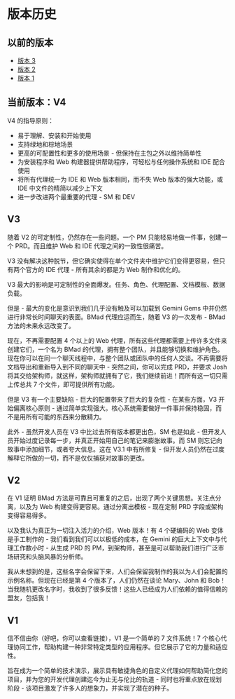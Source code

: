 # 版本历史

## 以前的版本

- [版本 3](https://github.com/bmadcode/BMad-Method/tree/V3)
- [版本 2](https://github.com/bmadcode/BMad-Method/tree/V2)
- [版本 1](https://github.com/bmadcode/BMad-Method/tree/V1)

## 当前版本：V4

V4 的指导原则：

-   易于理解、安装和开始使用
-   支持绿地和棕地场景
-   更高的可配置性和更多的使用场景 - 但保持在主包之外以维持简单性
-   为安装程序和 Web 构建器提供帮助程序，可轻松与任何操作系统和 IDE 配合使用
-   将所有代理统一为 IDE 和 Web 版本相同，而不失 Web 版本的强大功能，或 IDE 中文件的精简以减少上下文
-   进一步改进两个最重要的代理 - SM 和 DEV

## V3

随着 V2 的可定制性，仍然存在一些问题。一个 PM 只能轻易地做一件事，创建一个 PRD。而且维护 Web 和 IDE 代理之间的一致性很痛苦。

V3 没有解决这种脱节，但它确实使得在单个文件夹中维护它们变得更容易，但只有两个官方的 IDE 代理 - 所有其余的都是为 Web 制作和优化的。

V3 最大的影响是可定制性的全面爆发。任务、角色、代理配置、文档模板、数据负载。

但是 - 最大的变化是意识到我们几乎没有触及可以加载到 Gemini Gems 中并仍然进行非常长时间聊天的表面。BMad 代理应运而生，随着 V3 的一次发布 - BMad 方法的未来永远改变了。

现在，不再需要配置 4 个以上的 Web 代理，所有这些代理都需要上传许多文件来创建它们，一个名为 BMad 的代理，拥有整个团队，并且能够切换和维护角色。现在你可以在同一个聊天线程中，与整个团队或团队中的任何人交谈。不再需要将文档导出和重新导入到不同的聊天中 - 突然之间，你可以完成 PRD，并要求 Josh 将其交给架构师，就这样，架构师就拥有了它，我们继续前进！而所有这一切只需上传总共 7 个文件，即可提供所有功能。

但是 V3 有一个主要缺陷 - 巨大的配置带来了巨大的复杂性 - 在某些方面，V3 开始偏离核心原则 - 通过简单实现强大。核心系统需要做好一件事并保持稳固，而不是用所有可能的东西来分散精力。

此外 - 虽然开发人员在 V3 中比过去所有版本都更出色，SM 也是如此 - 但开发人员开始过度记录每一步，并真正开始用自己的笔记来膨胀故事。而 SM 则忘记向故事中添加细节，或者夸大信息。这在 V3.1 中有所修复 - 但开发人员仍然在过度解释它所做的一切，而不是仅仅捕获对故事的更改。

## V2

在 V1 证明 BMad 方法是可靠且可重复的之后，出现了两个关键思想。关注点分离，以及为 Web 构建变得更容易。通过分离出模板 - 现在定制 PRD 字段或架构变得容易得多。

以及我认为真正为一切注入活力的介绍，Web 版本！有 4 个硬编码的 Web 变体是手工制作的 - 我们看到我们可以以极低的成本，在 Gemini 的巨大上下文中与代理工作数小时 - 从生成 PRD 的 PM，到架构师，甚至是可以帮助我们进行广泛市场研究和头脑风暴的分析师。

我从未想到的是，这些名字会保留下来，人们会保留我制作的我以为人们会配置的示例名称。但现在已经是第 4 个版本了，人们仍然在谈论 Mary、John 和 Bob！当我随机更改名字时，我收到了很多反馈！这些人已经成为人们依赖的值得信赖的盟友，包括我！

## V1

信不信由你（好吧，你可以查看链接），V1 是一个简单的 7 文件系统！7 个核心代理协同工作，帮助构建一种非常特定类型的应用程序。但它展示了它的力量和适应性。

旨在成为一个简单的技术演示，展示具有敏捷角色的自定义代理如何帮助简化您的项目，并为您的开发代理创建迄今为止无与伦比的轨道 - 同时也将重点放在规划阶段 - 该项目激发了许多人的想象力，并实现了潜在的种子。